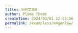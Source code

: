 ```yaml
---
title: 示例文章8
author: Plume Theme
createTime: 2024/03/01 22:55:56
permalink: /exampless/m4gen76w/
---
```

